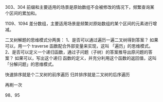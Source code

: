 
303、304
前缀和主要适用的场景是原始数组不会被修改的情况下，频繁查询某个区间的累加和。

1109、1094
差分数组，主要适用场景是频繁对原始数组的某个区间的元素进行增减。


⼆叉树解题的思维模式分两类：
1、是否可以通过遍历⼀遍⼆叉树得到答案？
如果可以，⽤⼀个 traverse 函数配合外部变量来实现，这叫 「遍历」的思维模式。 
2、是否可以定义⼀个递归函数，通过⼦问题（⼦树）的答案推导出原问题的答案？
如果可以，写出这个递归 函数的定义，并充分利⽤这个函数的返回值，这叫「分解问题」的思维模式。

快速排序就是个二叉树的前序遍历
归并排序就是⼆叉树的后序遍历

再刷一次

98、95
